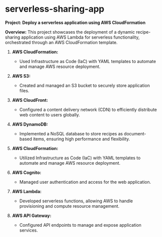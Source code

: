 # serverless-sharing-app
**Project: Deploy a serverless application using AWS CloudFormation**

**Overview:** This project showcases the deployment of a dynamic recipe-sharing application using AWS Lambda for serverless functionality, orchestrated through an AWS CloudFormation template.

1. **AWS CloudFormation:** 
   - Used Infrastructure as Code (IaC) with YAML templates to automate and manage AWS resource deployment.

2. **AWS S3:**
   - Created and managed an S3 bucket to securely store application files.

3. **AWS CloudFront:**
   - Configured a content delivery network (CDN) to efficiently distribute web content to users globally.

4. **AWS DynamoDB:**
   - Implemented a NoSQL database to store recipes as document-based items, ensuring high performance and flexibility.

5. **AWS CloudFormation:**
   - Utilized Infrastructure as Code (IaC) with YAML templates to automate and manage AWS resource deployment.

6. **AWS Cognito:**
   - Managed user authentication and access for the web application.

7. **AWS Lambda:**
   - Developed serverless functions, allowing AWS to handle provisioning and compute resource management.

8. **AWS API Gateway:**
   - Configured API endpoints to manage and expose application services.
